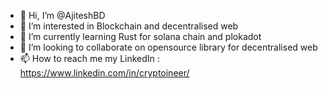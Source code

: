 - 👋 Hi, I’m @AjiteshBD
- 👀 I’m interested in Blockchain and decentralised web
- 🌱 I’m currently learning Rust for solana chain and plokadot
- 💞️ I’m looking to collaborate on opensource library for decentralised web
- 📫 How to reach me my LinkedIn : https://www.linkedin.com/in/cryptoineer/

<!---
AjiteshBD/AjiteshBD is a ✨ special ✨ repository because its `README.md` (this file) appears on your GitHub profile.
You can click the Preview link to take a look at your changes.
--->
